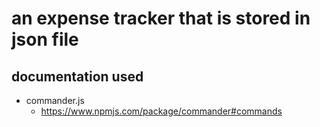 # an expense tracker that is stored in json file

## documentation used
- commander.js
  - https://www.npmjs.com/package/commander#commands